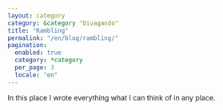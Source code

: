 ```yaml
---
layout: category
category: &category "Divagando"
title: "Rambling"
permalink: "/en/blog/rambling/"
pagination:
  enabled: true
  category: *category
  per_page: 3
  locale: "en"
---
```


In this place I wrote everything what I can think of in any place.
